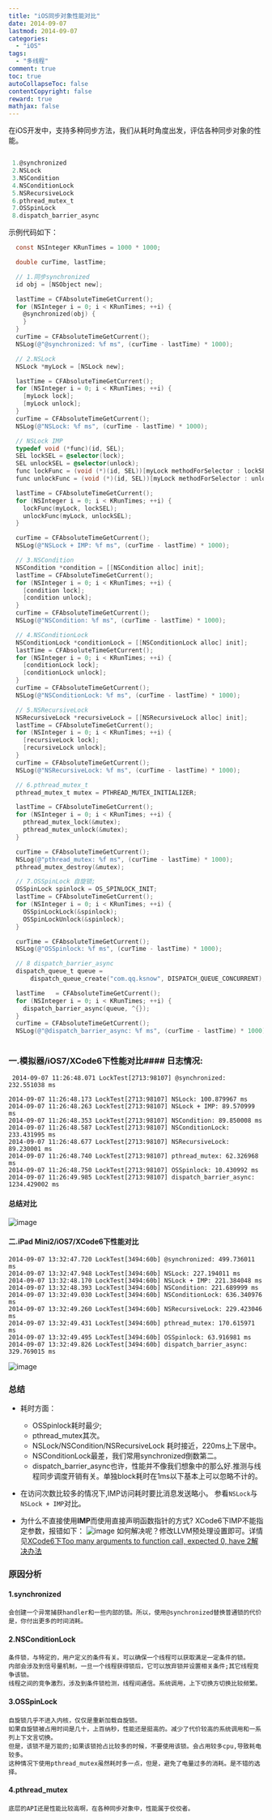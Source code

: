 ```yaml
---
title: "iOS同步对象性能对比"
date: 2014-09-07
lastmod: 2014-09-07
categories:
  - "iOS"
tags:
  - "多线程"
comment: true
toc: true
autoCollapseToc: false
contentCopyright: false
reward: true
mathjax: false
---
```


在iOS开发中，支持多种同步方法，我们从耗时角度出发，评估各种同步对象的性能。


``` objective-c

 1.@synchronized 
 2.NSLock
 3.NSCondition
 4.NSConditionLock
 5.NSRecursiveLock
 6.pthread_mutex_t
 7.OSSpinLock
 8.dispatch_barrier_async
```
示例代码如下：

``` objective-c
  const NSInteger KRunTimes = 1000 * 1000;

  double curTime, lastTime;

  // 1.同步synchronized
  id obj = [NSObject new];

  lastTime = CFAbsoluteTimeGetCurrent();
  for (NSInteger i = 0; i < KRunTimes; ++i) {
    @synchronized(obj) {
    }
  }
  curTime = CFAbsoluteTimeGetCurrent();
  NSLog(@"@synchronized: %f ms", (curTime - lastTime) * 1000);

  // 2.NSLock
  NSLock *myLock = [NSLock new];

  lastTime = CFAbsoluteTimeGetCurrent();
  for (NSInteger i = 0; i < KRunTimes; ++i) {
    [myLock lock];
    [myLock unlock];
  }
  curTime = CFAbsoluteTimeGetCurrent();
  NSLog(@"NSLock: %f ms", (curTime - lastTime) * 1000);

  // NSLock IMP
  typedef void (*func)(id, SEL);
  SEL lockSEL = @selector(lock);
  SEL unlockSEL = @selector(unlock);
  func lockFunc = (void (*)(id, SEL))[myLock methodForSelector : lockSEL];
  func unlockFunc = (void (*)(id, SEL))[myLock methodForSelector : unlockSEL];

  lastTime = CFAbsoluteTimeGetCurrent();
  for (NSInteger i = 0; i < KRunTimes; ++i) {
    lockFunc(myLock, lockSEL);
    unlockFunc(myLock, unlockSEL);
  }

  curTime = CFAbsoluteTimeGetCurrent();
  NSLog(@"NSLock + IMP: %f ms", (curTime - lastTime) * 1000);

  // 3.NSCondition
  NSCondition *condition = [[NSCondition alloc] init];
  lastTime = CFAbsoluteTimeGetCurrent();
  for (NSInteger i = 0; i < KRunTimes; ++i) {
    [condition lock];
    [condition unlock];
  }
  curTime = CFAbsoluteTimeGetCurrent();
  NSLog(@"NSCondition: %f ms", (curTime - lastTime) * 1000);

  // 4.NSConditionLock
  NSConditionLock *conditionLock = [[NSConditionLock alloc] init];
  lastTime = CFAbsoluteTimeGetCurrent();
  for (NSInteger i = 0; i < KRunTimes; ++i) {
    [conditionLock lock];
    [conditionLock unlock];
  }
  curTime = CFAbsoluteTimeGetCurrent();
  NSLog(@"NSConditionLock: %f ms", (curTime - lastTime) * 1000);

  // 5.NSRecursiveLock
  NSRecursiveLock *recursiveLock = [[NSRecursiveLock alloc] init];
  lastTime = CFAbsoluteTimeGetCurrent();
  for (NSInteger i = 0; i < KRunTimes; ++i) {
    [recursiveLock lock];
    [recursiveLock unlock];
  }
  curTime = CFAbsoluteTimeGetCurrent();
  NSLog(@"NSRecursiveLock: %f ms", (curTime - lastTime) * 1000);

  // 6.pthread_mutex_t
  pthread_mutex_t mutex = PTHREAD_MUTEX_INITIALIZER;

  lastTime = CFAbsoluteTimeGetCurrent();
  for (NSInteger i = 0; i < KRunTimes; ++i) {
    pthread_mutex_lock(&mutex);
    pthread_mutex_unlock(&mutex);
  }

  curTime = CFAbsoluteTimeGetCurrent();
  NSLog(@"pthread_mutex: %f ms", (curTime - lastTime) * 1000);
  pthread_mutex_destroy(&mutex);

  // 7.OSSpinLock 自旋锁;
  OSSpinLock spinlock = OS_SPINLOCK_INIT;
  lastTime = CFAbsoluteTimeGetCurrent();
  for (NSInteger i = 0; i < KRunTimes; ++i) {
    OSSpinLockLock(&spinlock);
    OSSpinLockUnlock(&spinlock);
  }

  curTime = CFAbsoluteTimeGetCurrent();
  NSLog(@"OSSpinlock: %f ms", (curTime - lastTime) * 1000);

  // 8 dispatch_barrier_async
  dispatch_queue_t queue =
      dispatch_queue_create("com.qq.ksnow", DISPATCH_QUEUE_CONCURRENT);

  lastTime   = CFAbsoluteTimeGetCurrent();
  for (NSInteger i = 0; i < KRunTimes; ++i) {
    dispatch_barrier_async(queue, ^{});
  }
  curTime = CFAbsoluteTimeGetCurrent();
  NSLog(@"@dispatch_barrier_async: %f ms", (curTime - lastTime) * 1000);
  
```

### 一.模拟器/iOS7/XCode6下性能对比#### 日志情况:
     2014-09-07 11:26:48.071 LockTest[2713:98107] @synchronized: 232.551038 ms
    
    2014-09-07 11:26:48.173 LockTest[2713:98107] NSLock: 100.879967 ms
    2014-09-07 11:26:48.263 LockTest[2713:98107] NSLock + IMP: 89.570999 ms
    2014-09-07 11:26:48.353 LockTest[2713:98107] NSCondition: 89.850008 ms
    2014-09-07 11:26:48.587 LockTest[2713:98107] NSConditionLock: 233.431995 ms
    2014-09-07 11:26:48.677 LockTest[2713:98107] NSRecursiveLock: 89.230001 ms
    2014-09-07 11:26:48.740 LockTest[2713:98107] pthread_mutex: 62.326968 ms
    2014-09-07 11:26:48.750 LockTest[2713:98107] OSSpinlock: 10.430992 ms
    2014-09-07 11:26:49.985 LockTest[2713:98107] dispatch_barrier_async: 1234.429002 ms



#### 总结对比
![image](/images/post/2014-09-07-ios-tong-bu-suo-xing-neng-dui-bi/syn_compared_simulate.png)

#### 二.iPad Mini2/iOS7/XCode6下性能对比
    2014-09-07 13:32:47.720 LockTest[3494:60b] @synchronized: 499.736011 ms
    2014-09-07 13:32:47.948 LockTest[3494:60b] NSLock: 227.194011 ms
    2014-09-07 13:32:48.170 LockTest[3494:60b] NSLock + IMP: 221.384048 ms
    2014-09-07 13:32:48.393 LockTest[3494:60b] NSCondition: 221.689999 ms
    2014-09-07 13:32:49.030 LockTest[3494:60b] NSConditionLock: 636.340976 ms
    2014-09-07 13:32:49.260 LockTest[3494:60b] NSRecursiveLock: 229.423046 ms
    2014-09-07 13:32:49.431 LockTest[3494:60b] pthread_mutex: 170.615971 ms
    2014-09-07 13:32:49.495 LockTest[3494:60b] OSSpinlock: 63.916981 ms
    2014-09-07 13:32:49.826 LockTest[3494:60b] dispatch_barrier_async: 329.769015 ms

![image](/images/post/2014-09-07-ios-tong-bu-suo-xing-neng-dui-bi/syn_compared_ipad_mini2.png)

### 总结
* 耗时方面：
    
  - OSSpinlock耗时最少;
  - pthread_mutex其次。
  - NSLock/NSCondition/NSRecursiveLock 耗时接近，220ms上下居中。  
  - NSConditionLock最差，我们常用synchronized倒数第二。
  - dispatch_barrier_async也许，性能并不像我们想象中的那么好.推测与线程同步调度开销有关。单独block耗时在1ms以下基本上可以忽略不计的。
* 在访问次数比较多的情况下,IMP访问耗时要比消息发送略小。
  参看`NSLock`与`NSLock + IMP`对比。
  
* 为什么不直接使用**IMP**而使用直接声明函数指针的方式?
  XCode6下IMP不能指定参数，报错如下：
  ![image](/images/post/2014-09-07-ios-tong-bu-suo-xing-neng-dui-bi/error_overview.png) 
  如何解决呢？修改LLVM预处理设置即可。详情见[XCode6下Too many arguments to function call, expected 0, have 2解决办法](http://ksnowlv.gitcafe.com/blog/2014/09/07/xcode6-too-many-arguments-to-function-call-expected-0-have-2/)
  
### 原因分析
#### 1.synchronized
    会创建一个异常捕获handler和一些内部的锁。所以，使用@synchronized替换普通锁的代价是，你付出更多的时间消耗。
#### 2.NSConditionLock    
    条件锁，与特定的，用户定义的条件有关。可以确保一个线程可以获取满足一定条件的锁。
    内部会涉及到信号量机制，一旦一个线程获得锁后，它可以放弃锁并设置相关条件;其它线程竞争该锁。
    线程之间的竞争激烈，涉及到条件锁检测，线程间通信。系统调用，上下切换方切换比较频繁。
#### 3.OSSpinLock
    自旋锁几乎不进入内核，仅仅是重新加载自旋锁。
    如果自旋锁被占用时间是几十，上百纳秒，性能还是挺高的。减少了代价较高的系统调用和一系列上下文言切换。
    但是，该锁不是万能的;如果该锁抢占比较多的时候，不要使用该锁。会占用较多cpu,导致耗电较多。
    这种情况下使用pthread_mutex虽然耗时多一点，但是，避免了电量过多的消耗。是不错的选择。
    
#### 4.pthread_mutex
    底层的API还是性能比较高啊，在各种同步对象中，性能属于佼佼者。

  
